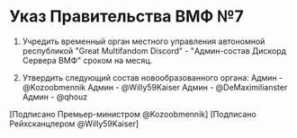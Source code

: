 # Указ Правительства ВМФ №7

1) Учредить временный орган местного управления автономной республикой "Great Multifandom Discord" - "Админ-состав Дискорд Сервера ВМФ" сроком на месяц.

2) Утвердить следующий состав новообразованного органа:
 Админ - @Kozoobmennik
 Админ - @Willy59Kaiser
 Админ - @DeMaximilianster
 Админ - @qhouz

[Подписано Премьер-министром @Kozoobmennik]
[Подписано Рейхсканцлером @Willy59Kaiser]
